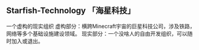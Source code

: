 ## Starfish-Technology 「海星科技」

一个虚构的现实组织
虚构部分：横跨Minecraft宇宙的巨星科技公司，涉及铁路，网络等多个基础设施建设领域。
现实部分：一个没啥人的自由开发组织，可以随时加入或退出。

<!--

**Here are some ideas to get you started:**

🙋‍♀️ A short introduction - what is your organization all about?
🌈 Contribution guidelines - how can the community get involved?
👩‍💻 Useful resources - where can the community find your docs? Is there anything else the community should know?
🍿 Fun facts - what does your team eat for breakfast?
🧙 Remember, you can do mighty things with the power of [Markdown](https://docs.github.com/github/writing-on-github/getting-started-with-writing-and-formatting-on-github/basic-writing-and-formatting-syntax)
-->
